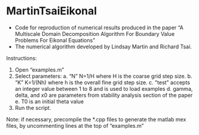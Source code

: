 # MartinTsaiEikonal

  *  Code for reproduction of numerical results produced in the paper “A Multiscale Domain Decomposition
     Algorithm For Boundary Value Problems For Eikonal Equations”
  *  The numerical algorithm developed by Lindsay Martin and Richard Tsai.
 
  Instructions:
  1. Open “examples.m”
  2. Select parameters:
    a. “N” N=1/H where H is the coarse grid step size.
    b. “K” K=1/(Nh) where h is the overall fine grid step size.
    c. "test" accepts an integer value between 1 to 8 and is used to load examples
      d. gamma, delta, and x0 are parameters from stability analysis section of the paper
    e. T0 is an initial theta value
  3. Run the script.

  Note: if necessary, precompile the *.cpp files to generate the matlab mex files, by uncommenting lines at the top of “examples.m”
